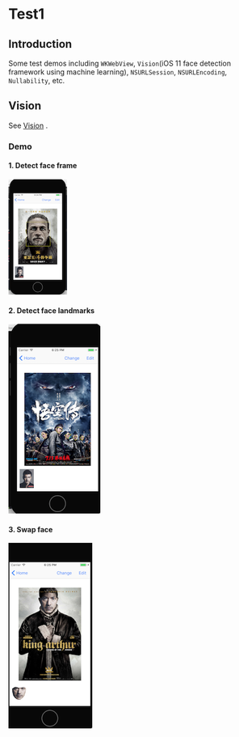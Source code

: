 # Test1

## Introduction

Some test demos including `WKWebView`, `Vision`(iOS 11 face detection framework using machine learning), `NSURLSession`, `NSURLEncoding`, `Nullability`, etc.

## Vision
See [Vision](https://developer.apple.com/documentation/vision) .

### Demo
#### 1. Detect face frame
![image1](https://github.com/bigyelow/Test1/blob/master/Resource/Screen%20Shot%202017-07-21%20at%206.23.57%20PM.png)

#### 2. Detect face landmarks
![image2](https://github.com/bigyelow/Test1/blob/master/Resource/Screen%20Shot%202017-07-21%20at%206.25.02%20PM.png)

#### 3. Swap face
![image3](https://github.com/bigyelow/Test1/blob/master/Resource/Screen%20Shot%202017-07-21%20at%206.25.25%20PM.png)
